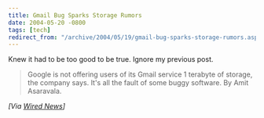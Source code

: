 ```yaml
---
title: Gmail Bug Sparks Storage Rumors
date: 2004-05-20 -0800
tags: [tech]
redirect_from: "/archive/2004/05/19/gmail-bug-sparks-storage-rumors.aspx/"
---
```


Knew it had to be too good to be true. Ignore my previous post.

> Google is not offering users of its Gmail service 1 terabyte of
> storage, the company says. It's all the fault of some buggy software.
> By Amit Asaravala.

*[Via [Wired
News](http://www.wired.com/news/technology/0,1282,63519,00.html)]*

